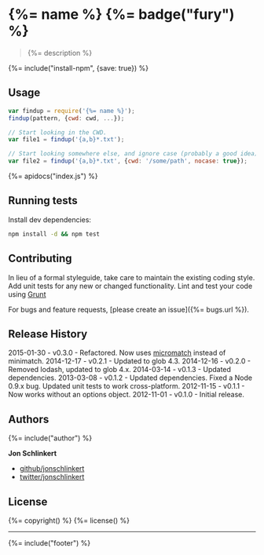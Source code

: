 # {%= name %} {%= badge("fury") %}

> {%= description %}

{%= include("install-npm", {save: true}) %}

## Usage

```js
var findup = require('{%= name %}');
findup(pattern, {cwd: cwd, ...});

// Start looking in the CWD.
var file1 = findup('{a,b}*.txt');

// Start looking somewhere else, and ignore case (probably a good idea).
var file2 = findup('{a,b}*.txt', {cwd: '/some/path', nocase: true});
```

{%= apidocs("index.js") %}


## Running tests

Install dev dependencies:

```bash
npm install -d && npm test
```

## Contributing

In lieu of a formal styleguide, take care to maintain the existing coding style. Add unit tests for any new or changed functionality. Lint and test your code using [Grunt](http://gruntjs.com/)

For bugs and feature requests, [please create an issue]({%= bugs.url %}).

## Release History
2015-01-30 - v0.3.0 - Refactored. Now uses [micromatch] instead of minimatch.
2014-12-17 - v0.2.1 - Updated to glob 4.3.
2014-12-16 - v0.2.0 - Removed lodash, updated to glob 4.x.
2014-03-14 - v0.1.3 - Updated dependencies.
2013-03-08 - v0.1.2 - Updated dependencies. Fixed a Node 0.9.x bug. Updated unit tests to work cross-platform.
2012-11-15 - v0.1.1 - Now works without an options object.
2012-11-01 - v0.1.0 - Initial release.

## Authors
{%= include("author") %}

**Jon Schlinkert**

+ [github/jonschlinkert](https://github.com/jonschlinkert)
+ [twitter/jonschlinkert](http://twitter.com/jonschlinkert)

## License
{%= copyright() %}
{%= license() %}

***

{%= include("footer") %}

[micromatch]: http://github.com/jonschlinkert/micromatch
